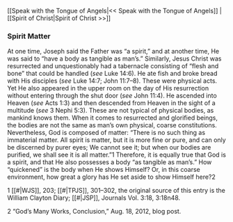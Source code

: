 [[Speak with the Tongue of Angels|<< Speak with the Tongue of Angels]]  |  [[Spirit of Christ|Spirit of Christ >>]]

### Spirit Matter
At one time, Joseph said the Father was “a spirit,” and at another time, He was said to “have a body as tangible as man’s.” Similarly, Jesus Christ was resurrected and unquestionably had a tabernacle consisting of “flesh and bone” that could be handled (*see* Luke 14:6). He ate fish and broke bread with His disciples (*see* Luke 14:7; John 11:7–8). These were physical acts. Yet He also appeared in the upper room on the day of His resurrection without entering through the shut door (*see* John 11:4). He ascended into Heaven (*see* Acts 1:3) and then descended from Heaven in the sight of a multitude (*see* 3 Nephi 5:3). These are not typical of physical bodies, as mankind knows them. When it comes to resurrected and glorified beings, the bodies are not the same as man’s own physical, coarse constitutions. Nevertheless, God is composed of matter: “There is no such thing as immaterial matter. All spirit is matter, but it is more fine or pure, and can only be discerned by purer eyes; We cannot see it; but when our bodies are purified, we shall see it is all matter.”1 Therefore, it is equally true that God is a spirit, and that He also possesses a body “as tangible as man’s.” How “quickened” is the body when He shows Himself? Or, in this coarse environment, how great a glory has He set aside to show Himself here?2



1
[[#|WJS]], 203; [[#|TPJS]], 301–302, the original source of this entry is the William Clayton Diary; [[#|JSP]], Journals Vol. 3:18, 3:18n48.


2 “God’s Many Works, Conclusion,” Aug. 18, 2012, blog post.